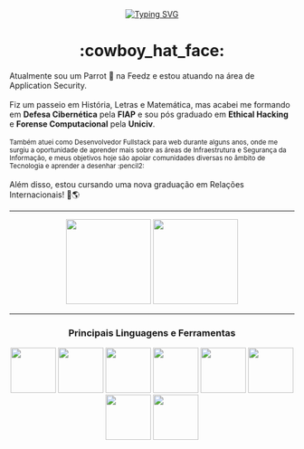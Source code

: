 <div align="center">
<a href="https://git.io/typing-svg"><img src="https://readme-typing-svg.demolab.com?font=Fira+Code&pause=1000&width=435&height=30&lines=Howdy+partner!+How+ya+feelin+today%3F" alt="Typing SVG" /></a>
<h1 align="center">:cowboy_hat_face:</h1>
</div>



<div>
Atualmente sou um Parrot 🦜 na Feedz e estou atuando na área de Application Security. 
<br><br>
Fiz um passeio em História, Letras e Matemática, mas acabei me formando em <strong>Defesa Cibernética</strong> pela <strong>FIAP</strong> e sou pós graduado em <strong>Ethical Hacking</strong> e <strong>Forense Computacional</strong> pela <strong>Uniciv</strong>.
<br><br>
<small>Também atuei como Desenvolvedor Fullstack para web durante alguns anos, onde me surgiu a oportunidade de aprender mais sobre as áreas de Infraestrutura e Segurança da Informação, e meus objetivos hoje são apoiar comunidades diversas no âmbito de Tecnologia e aprender a desenhar :pencil2:</small>
<br><br>
Além disso, estou cursando uma nova graduação em Relações Internacionais! 📖🌎
</div>

**********

<div align="center">
  <img height="150em" src="https://github-readme-stats-eight-theta.vercel.app/api?username=HillGnur&show_icons=true&theme=radical&include_all_commits=true&count_private=true"/>
  <img height="150em" src="https://github-readme-stats-eight-theta.vercel.app/api/top-langs/?username=HillGnur&layout=compact&langs_count=8&theme=radical"/>
<div>

***********

<h3 align="center">Principais Linguagens e Ferramentas</h3>
<img src="https://github.com/yurijserrano/Github-Profile-Readme-Logos/blob/master/programming%20languages/bash.svg" width="80px"/>
<img src="https://github.com/yurijserrano/Github-Profile-Readme-Logos/blob/master/programming%20languages/javascript.svg" width="80px"/>
<img src="https://github.com/yurijserrano/Github-Profile-Readme-Logos/blob/master/programming%20languages/php.png" width="80px"/>
<img src="https://github.com/yurijserrano/Github-Profile-Readme-Logos/blob/master/programming%20languages/python.svg" width="80px"/>
<img src="https://github.com/yurijserrano/Github-Profile-Readme-Logos/blob/master/programming%20languages/c%2B%2B.svg" width="80px"/>
<img src="https://github.com/yurijserrano/Github-Profile-Readme-Logos/blob/master/databases/mysql.svg" width="80px"/>
<img src="https://github.com/yurijserrano/Github-Profile-Readme-Logos/blob/master/databases/postgresql.svg" width="80px"/>
<img src="https://github.com/yurijserrano/Github-Profile-Readme-Logos/blob/master/frameworks/nodejs.svg" width="80px"/>
